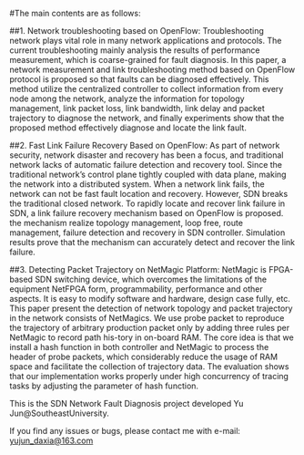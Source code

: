 #The main contents are as follows:

##1. Network troubleshooting based on OpenFlow: 
  Troubleshooting network plays vital role in many network applications and protocols. The current troubleshooting mainly analysis the results of performance measurement, which is coarse-grained for fault diagnosis. In this paper, a network measurement and link troubleshooting method based on OpenFlow protocol is proposed so that faults can be diagnosed effectively. This method utilize the centralized controller to collect information from every node among the network, analyze the information for topology management, link packet loss, link bandwidth, link delay and packet trajectory to diagnose the network, and finally experiments show that the proposed method effectively diagnose and locate the link fault.

##2. Fast Link Failure Recovery Based on OpenFlow: 
  As part of network security, network disaster and recovery has been a focus, and traditional network lacks of automatic failure detection and recovery tool. Since the traditional network’s control plane tightly coupled with data plane, making the network into a distributed system. When a network link fails, the network can not be fast fault location and recovery. However, SDN breaks the traditional closed network. To rapidly locate and recover link failure in SDN, a link failure recovery mechanism based on OpenFlow is proposed. the mechanism realize  topology management, loop free, route management, failure detection and recovery in SDN controller. Simulation results prove that the mechanism can accurately detect and recover the link failure.

##3. Detecting Packet Trajectory on NetMagic Platform: 
  NetMagic is FPGA-based SDN switching device, which overcomes the limitations of the equipment NetFPGA form, programmability, performance and other aspects. It is easy to modify software and hardware, design case fully, etc. This paper present the detection of network topology and packet trajectory in the network consists of NetMagics. We use probe packet to reproduce the trajectory of arbitrary production packet only by adding three rules per NetMagic to record path his-tory in on-board RAM. The core idea is that we install a hash function in both controller and NetMagic to process the header of probe packets, which considerably reduce the usage of RAM space and facilitate the collection of trajectory data. The evaluation shows that our implementation works properly under high concurrency of tracing tasks by adjusting the parameter of hash function.

This is the SDN Network Fault Diagnosis project developed Yu Jun@SoutheastUniversity.

If you find any issues or bugs, please contact me with e-mail: yujun_daxia@163.com
